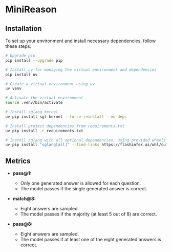 # MiniReason
## Installation

To set up your environment and install necessary dependencies, follow these steps:

```bash
# Upgrade pip
pip install --upgrade pip

# Install uv for managing the virtual environment and dependencies
pip install uv

# Create a virtual environment using uv
uv venv

# Activate the virtual environment
source .venv/bin/activate

# Install sglang kernel
uv pip install sgl-kernel --force-reinstall --no-deps

# Install project dependencies from requirements.txt
uv pip install -r requirements.txt

# Install sglang with all optional dependencies, using provided wheels for CUDA 12.4 and PyTorch 2.4
uv pip install "sglang[all]" --find-links https://flashinfer.ai/whl/cu124/torch2.4/flashinfer
```

## Metrics

- **pass@1:**
  - Only one generated answer is allowed for each question.
  - The model passes if the single generated answer is correct.

- **match@8:**
  - Eight answers are sampled.
  - The model passes if the majority (at least 5 out of 8) are correct.

- **pass@8:**
  - Eight answers are sampled.
  - The model passes if at least one of the eight generated answers is correct.


